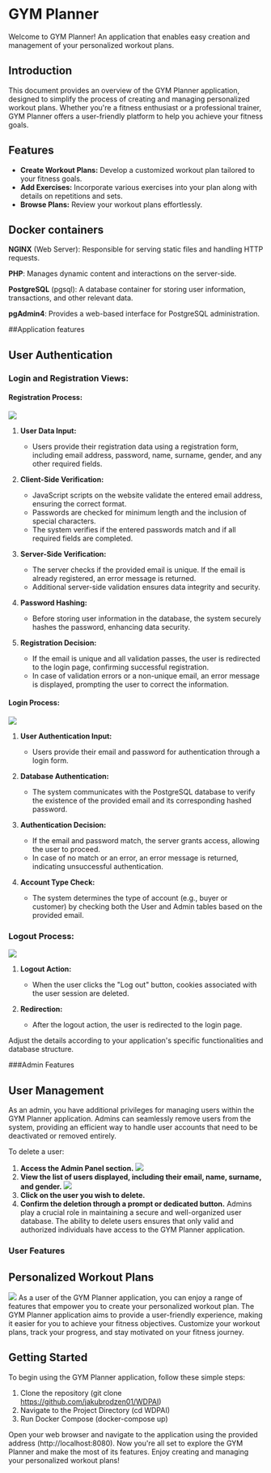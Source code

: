 # GYM Planner
Welcome to GYM Planner! An application that enables easy creation and management of your personalized workout plans.

## Introduction
This document provides an overview of the GYM Planner application, designed to simplify the process of creating and managing personalized workout plans. Whether you're a fitness enthusiast or a professional trainer, GYM Planner offers a user-friendly platform to help you achieve your fitness goals.

## Features

- **Create Workout Plans:** Develop a customized workout plan tailored to your fitness goals.
- **Add Exercises:** Incorporate various exercises into your plan along with details on repetitions and sets.
- **Browse Plans:** Review your workout plans effortlessly.

## Docker containers

**NGINX** (Web Server):
Responsible for serving static files and handling HTTP requests.

**PHP**:
Manages dynamic content and interactions on the server-side.

**PostgreSQL** (pgsql):
A database container for storing user information, transactions, and other relevant data.

**pgAdmin4**:
Provides a web-based interface for PostgreSQL administration.

##Application features

## User Authentication

### Login and Registration Views:

#### Registration Process:
![](./screenshots/register.png)

1. **User Data Input:**
   - Users provide their registration data using a registration form, including email address, password, name, surname, gender, and any other required fields.

2. **Client-Side Verification:**
   - JavaScript scripts on the website validate the entered email address, ensuring the correct format.
   - Passwords are checked for minimum length and the inclusion of special characters.
   - The system verifies if the entered passwords match and if all required fields are completed.

3. **Server-Side Verification:**
   - The server checks if the provided email is unique. If the email is already registered, an error message is returned.
   - Additional server-side validation ensures data integrity and security.

4. **Password Hashing:**
   - Before storing user information in the database, the system securely hashes the password, enhancing data security.

5. **Registration Decision:**
   - If the email is unique and all validation passes, the user is redirected to the login page, confirming successful registration.
   - In case of validation errors or a non-unique email, an error message is displayed, prompting the user to correct the information.

#### Login Process:

![](./screenshots/login.png)

1. **User Authentication Input:**
   - Users provide their email and password for authentication through a login form.

2. **Database Authentication:**
   - The system communicates with the PostgreSQL database to verify the existence of the provided email and its corresponding hashed password.

3. **Authentication Decision:**
   - If the email and password match, the server grants access, allowing the user to proceed.
   - In case of no match or an error, an error message is returned, indicating unsuccessful authentication.

4. **Account Type Check:**
   - The system determines the type of account (e.g., buyer or customer) by checking both the User and Admin tables based on the provided email.

### Logout Process:

![](./screenshots/logout.png)

1. **Logout Action:**
   - When the user clicks the "Log out" button, cookies associated with the user session are deleted.

2. **Redirection:**
   - After the logout action, the user is redirected to the login page.

Adjust the details according to your application's specific functionalities and database structure.

###Admin Features

## User Management

As an admin, you have additional privileges for managing users within the GYM Planner application.
Admins can seamlessly remove users from the system, providing an efficient way to handle user accounts that need to be deactivated or removed entirely.

To delete a user:

1. **Access the Admin Panel section.**
   ![](./screenshots/admin_profile.png)
3. **View the list of users displayed, including their email, name, surname, and gender.**
   ![](./screenshots/admin_panel.png)
5. **Click on the user you wish to delete.**
6. **Confirm the deletion through a prompt or dedicated button.**
Admins play a crucial role in maintaining a secure and well-organized user database. The ability to delete users ensures that only valid and authorized individuals have access to the GYM Planner application.

### User Features

## Personalized Workout Plans
![](./screenshots/main.png)
As a user of the GYM Planner application, you can enjoy a range of features that empower you to create your personalized workout plan. The GYM Planner application aims to provide a user-friendly experience, making it easier for you to achieve your fitness objectives. Customize your workout plans, track your progress, and stay motivated on your fitness journey.

## Getting Started
To begin using the GYM Planner application, follow these simple steps:
1. Clone the repository (git clone https://github.com/jakubrodzen01/WDPAI)
2. Navigate to the Project Directory (cd WDPAI)
3. Run Docker Compose (docker-compose up)

Open your web browser and navigate to the application using the provided address (http://localhost:8080).
Now you're all set to explore the GYM Planner and make the most of its features. Enjoy creating and managing your personalized workout plans!
